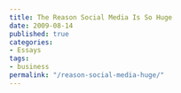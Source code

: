```yaml
---
title: The Reason Social Media Is So Huge
date: 2009-08-14
published: true
categories:
- Essays
tags:
- business
permalink: "/reason-social-media-huge/"
---
```

<object width="494" height="300"><param name="movie" value="http://www.youtube.com/v/sIFYPQjYhv8&hl=en&fs=1&" /><param name="allowFullScreen" value="true" /><param name="allowscriptaccess" value="always" /><embed src="http://www.youtube.com/v/sIFYPQjYhv8&hl=en&fs=1&" type="application/x-shockwave-flash" allowscriptaccess="always" allowfullscreen="true" width="494" height="300" /></object></p>

